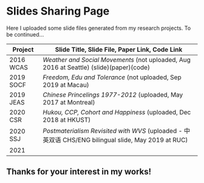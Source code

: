 # Slides Sharing Page #

Here I uploaded some slide files generated from my research projects. 
To be continued...

Project | Slide Title, Slide File, Paper Link, Code Link
------------- | -------------
2016 WCAS | *Weather and Social Movements* (not uploaded, Aug 2016 at Seattle) (slide)(paper)(code)
2019 SOCF | *Freedom, Edu and Tolerance* (not uploaded, Sep 2019 at Macau)
2019 JEAS | *Chinese Princelings 1977-2012* (uploaded, May 2017 at Montreal)
2020 CSR  | *Hukou, CCP, Cohort and Happiness* (uploaded, Dec 2018 at HKUST)
2020 SSJ  | *Postmaterialism Revisited with WVS* (uploaded - 中英双语 CHS/ENG bilingual slide, May 2019 at RUC)
2021 |

## Thanks for your interest in my works! ##
